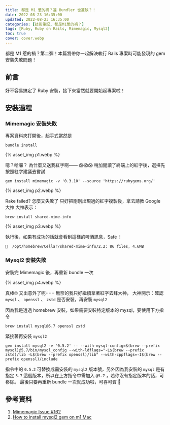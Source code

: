 ```yaml
---
title: 都是 M1 惹的禍？連 Bundler 也遭殃？！
date: 2022-08-23 16:35:00
updated: 2022-08-23 16:35:00
categories: [技術筆記, 都是M1惹的禍？]
tags: [Ruby, Ruby on Rails, Mimemagic, Mysql2]
toc: true
cover: cover.webp
---
```


都是 M1 惹的禍？第二彈！本篇將帶你一起解決執行 Rails 專案時可能發現的 gem 安裝失敗問題！

<!-- more -->

## 前言
好不容易搞定了 Ruby 安裝，接下來當然就要開始起專案啦！

## 安裝過程

### Mimemagic 安裝失敗

專案資料夾打開後，起手式當然是

```
bundle install
```

{% asset_img p1.webp %}

嗯？哈囉？ 為什麼又送我紅字啊—— 😱😱😱
稍加閱讀了終端上的紅字後，選擇先按照紅字建議去嘗試

```
gem install mimemagic -v '0.3.10' --source 'https://rubygems.org/'
```

{% asset_img p2.webp %}

Rake failed? 怎麼又失敗了
只好把剛剛出現過的紅字複製後，拿去請教 Google 大神
大神表示：

```
brew install shared-mime-info
```

{% asset_img p3.webp %}

執行後，如果有成功的話就會看到這樣的啤酒訊息，Safe！

```
🍺  /opt/homebrew/Cellar/shared-mime-info/2.2: 86 files, 4.6MB
```

### Mysql2 安裝失敗

安裝完 Mimemagic 後，再重新 bundle 一次

{% asset_img p4.webp %}

真棒🙄 又出意外了呢⋯⋯
無奈的我只好繼續拿著紅字去拜大神，
大神開示：確認 `mysql` 、 `openssl` 、 `zstd` 是否安裝，再安裝 `mysql2`

因為我是透過 homebrew 安裝，如果需要安裝特定版本的 mysql，要使用下方指令

```
brew install mysql@5.7 openssl zstd
```

緊接著再安裝 `mysql2`

```
gem install mysql2 -v '0.5.2' -- --with-mysql-config=$(brew --prefix mysql)@5.7/bin/mysql_config --with-ldflags="-L$(brew --prefix zstd)/lib -L$(brew --prefix openssl)/lib" --with-cppflags=-I$(brew --prefix openssl)/include
```

指令中的 `0.5.2` 可替換成需安裝的 `mysql2` 版本號，另外因為我安裝的 `mysql` 是有指定 `5.7` 這個版本，所以在上方指令中需加入 `@5.7` ，若你沒有指定版本的話，可移除。
最後只要再重新 bundle 一次就成功啦，可喜可賀 🎉

## 參考資料
1. [Mimemagic Issue #162](https://github.com/mimemagicrb/mimemagic/issues/162 "Mimemagic Issue #162") 
2. [How to install mysql2 gem on m1 Mac](https://gist.github.com/fernandoaleman/385aad12a18fe50cf5fd1e988e76fd63 "How to install mysql2 gem on m1 Mac")